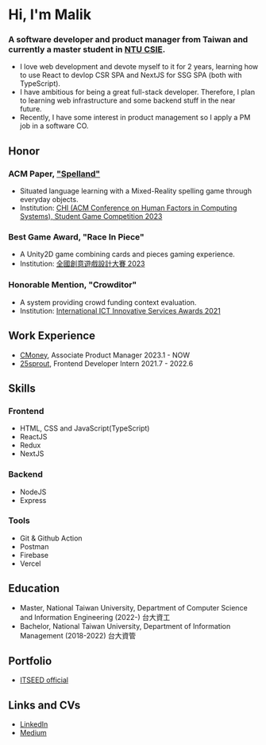 # Hi, I'm Malik

### A software developer and product manager from Taiwan and currently a master student in [NTU CSIE](https://www.csie.ntu.edu.tw/). 

- I love web development and devote myself to it for 2 years, learning how to use React to devlop CSR SPA and NextJS for SSG SPA (both with TypeScript). 
- I have ambitious for being a great full-stack developer. Therefore, I plan to learning web infrastructure and some backend stuff in the near future.
- Recently, I have some interest in product management so I apply a PM job in a software CO.

## Honor
### ACM Paper, ["Spelland"](https://dl.acm.org/doi/pdf/10.1145/3544549.3583830)
- Situated language learning with a Mixed-Reality spelling game through everyday objects.
- Institution: [CHI (ACM Conference on Human Factors in Computing Systems), Student Game Competition 2023](https://dl.acm.org/doi/abs/10.1145/3544549.3583830)

### Best Game Award, "Race In Piece"
- A Unity2D game combining cards and pieces gaming experience.
- Institution: [全國創意遊戲設計大賽 2023](https://lhudcenter.wixsite.com/gamecompetition/agenda-1)

### Honorable Mention, "Crowditor"
- A system providing crowd funding context evaluation.
- Institution: [International ICT Innovative Services Awards 2021](https://innoserve.tca.org.tw/)

## Work Experience
- [CMoney](https://www.cakeresume.com/companies/cmoney), Associate Product Manager 2023.1 - NOW
- [25sprout](25sprout.com), Frontend Developer Intern 2021.7 - 2022.6

## Skills
### Frontend
- HTML, CSS and JavaScript(TypeScript)
- ReactJS
- Redux
- NextJS

### Backend
- NodeJS
- Express

### Tools
- Git & Github Action
- Postman
- Firebase
- Vercel

## Education
- Master, National Taiwan University, Department of Computer Science and Information Engineering (2022-) 台大資工
- Bachelor, National Taiwan University, Department of Information Management (2018-2022) 台大資管

## Portfolio
- [ITSEED official](https://itseed.tw/)

## Links and CVs
- [LinkedIn](https://www.linkedin.com/in/malik-chang/)
- [Medium](https://malik11217.medium.com/)
